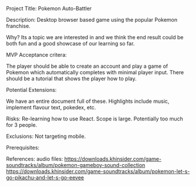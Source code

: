 Project Title: Pokemon Auto-Battler

Description: Desktop browser based game using the popular Pokemon franchise.

Why? Its a topic we are interested in and we think the end result could be both fun and a good showcase of our learning so far.

MVP Acceptance critera:

The player should be able to create an account and play a game of Pokemon which automatically completes with minimal player input.
There should be a tutorial that shows the player how to play.

Potential Extensions:

We have an entire document full of these. Highlights include music, implement flavour text, pokedex, etc.

Risks: Re-learning how to use React. Scope is large. Potentially too much for 3 people.

Exclusions: Not targeting mobile.

Prerequisites: 


References:
audio files:    https://downloads.khinsider.com/game-soundtracks/album/pokemon-gameboy-sound-collection
                https://downloads.khinsider.com/game-soundtracks/album/pokemon-let-s-go-pikachu-and-let-s-go-eevee